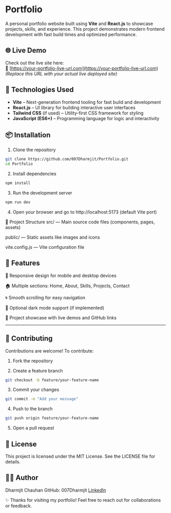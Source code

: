 # Portfolio

A personal portfolio website built using **Vite** and **React.js** to showcase projects, skills, and experience. This project demonstrates modern frontend development with fast build times and optimized performance.

## 🌐 Live Demo

Check out the live site here:  
🔗 [https://your-portfolio-live-url.com](https://your-portfolio-live-url.com)  
*(Replace this URL with your actual live deployed site)*

## 🚀 Technologies Used

- **Vite** – Next-generation frontend tooling for fast build and development  
- **React.js** – UI library for building interactive user interfaces  
- **Tailwind CSS** (if used) – Utility-first CSS framework for styling  
- **JavaScript (ES6+)** – Programming language for logic and interactivity  

## 📦 Installation

1. Clone the repository  
```bash
git clone https://github.com/007Dharmjit/Portfolio.git
cd Portfolio
```
2. Install dependencies
```bash
npm install
```
3. Run the development server
```bash
npm run dev
```
4. Open your browser and go to
http://localhost:5173 (default Vite port)

📁 Project Structure
src/ — Main source code files (components, pages, assets)

public/ — Static assets like images and icons

vite.config.js — Vite configuration file 


##  🎨 Features
📱 Responsive design for mobile and desktop devices

🏠 Multiple sections: Home, About, Skills, Projects, Contact

🌀 Smooth scrolling for easy navigation

🌙 Optional dark mode support (if implemented)

📂 Project showcase with live demos and GitHub links


---
##  🤝 Contributing
Contributions are welcome! To contribute:

1. Fork the repository

2. Create a feature branch

```bash
git checkout -b feature/your-feature-name
```
3. Commit your changes

```bash
git commit -m "Add your message"
```
4. Push to the branch

```bash
git push origin feature/your-feature-name
```
5. Open a pull request

##  📜 License
This project is licensed under the MIT License. See the LICENSE file for details.

##  🧑‍💻 Author
Dharmjit Chauhan
GitHub: 007Dharmjit
[LinkedIn](https://www.linkedin.com/in/chauhan-dharmjit-155809285?utm_source=share&utm_campaign=share_via&utm_content=profile&utm_medium=android_app)


✨ Thanks for visiting my portfolio! Feel free to reach out for collaborations or feedback.